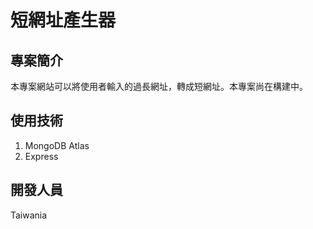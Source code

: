 # 短網址產生器

## 專案簡介
本專案網站可以將使用者輸入的過長網址，轉成短網址。本專案尚在構建中。

## 使用技術
1.  MongoDB Atlas
2.  Express

## 開發人員
Taiwania